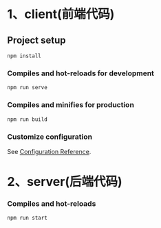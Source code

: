 <!--
 * @Author: Mr.xiao
 * @Date: 2022-12-12 17:45:34
 * @LastEditTime: 2023-09-15 15:19:53
 * @LastEditors: 雨落潇潇
 * @Description: readme
 * @text: 惑而不从师,其为惑也,终不解矣.
-->
# 1、client(前端代码)

## Project setup
```
npm install
```

### Compiles and hot-reloads for development
```
npm run serve
```

### Compiles and minifies for production
```
npm run build
```

### Customize configuration
See [Configuration Reference](https://cli.vuejs.org/config/).

# 2、server(后端代码)
### Compiles and hot-reloads
```
npm run start
```